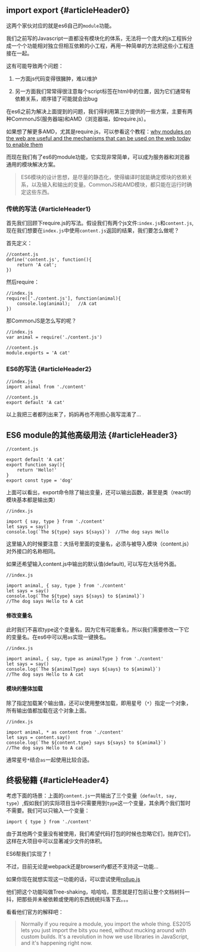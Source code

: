 ## import export {#articleHeader0}

这两个家伙对应的就是es6自己的`module`功能。

我们之前写的Javascript一直都没有模块化的体系，无法将一个庞大的js工程拆分成一个个功能相对独立但相互依赖的小工程，再用一种简单的方法把这些小工程连接在一起。

这有可能导致两个问题：

1. 一方面js代码变得很臃肿，难以维护

2. 另一方面我们常常得很注意每个script标签在html中的位置，因为它们通常有依赖关系，顺序错了可能就会出bug

在es6之前为解决上面提到的问题，我们得利用第三方提供的一些方案，主要有两种CommonJS\(服务器端\)和AMD（浏览器端，如require.js）。

如果想了解更多AMD，尤其是require.js，可以参看这个教程：[why modules on the web are useful and the mechanisms that can be used on the web today to enable them](http://requirejs.org/docs/why.html)

而现在我们有了es6的module功能，它实现非常简单，可以成为服务器和浏览器通用的模块解决方案。



> ES6模块的设计思想，是尽量的静态化，使得编译时就能确定模块的依赖关系，以及输入和输出的变量。CommonJS和AMD模块，都只能在运行时确定这些东西。



### 传统的写法 {#articleHeader1}

首先我们回顾下require.js的写法。假设我们有两个js文件:`index.js`和`content.js`,现在我们想要在`index.js`中使用`content.js`返回的结果，我们要怎么做呢？

首先定义：

```
//content.js
define('content.js', function(){
    return 'A cat';
})
```

然后require：

```
//index.js
require(['./content.js'], function(animal){
    console.log(animal);   //A cat
})
```

那CommonJS是怎么写的呢？

```
//index.js
var animal = require('./content.js')

//content.js
module.exports = 'A cat'
```

### ES6的写法 {#articleHeader2}

```
//index.js
import animal from './content'

//content.js
export default 'A cat'
```

以上我把三者都列出来了，妈妈再也不用担心我写混淆了...

## ES6 module的其他高级用法 {#articleHeader3}

```
//content.js

export default 'A cat'    
export function say(){
    return 'Hello!'
}    
export const type = 'dog'
```

上面可以看出，export命令除了输出变量，还可以输出函数，甚至是类（react的模块基本都是输出类）

    //index.js

    import { say, type } from './content'  
    let says = say()
    console.log(`The ${type} says ${says}`)  //The dog says Hello

这里输入的时候要注意：大括号里面的变量名，必须与被导入模块（content.js）对外接口的名称相同。

如果还希望输入content.js中输出的默认值\(default\), 可以写在大括号外面。

    //index.js

    import animal, { say, type } from './content'  
    let says = say()
    console.log(`The ${type} says ${says} to ${animal}`)  
    //The dog says Hello to A cat

#### 修改变量名

此时我们不喜欢type这个变量名，因为它有可能重名，所以我们需要修改一下它的变量名。在es6中可以用`as`实现一键换名。

    //index.js

    import animal, { say, type as animalType } from './content'  
    let says = say()
    console.log(`The ${animalType} says ${says} to ${animal}`)  
    //The dog says Hello to A cat

#### 模块的整体加载

除了指定加载某个输出值，还可以使用整体加载，即用星号（`*`）指定一个对象，所有输出值都加载在这个对象上面。

    //index.js

    import animal, * as content from './content'  
    let says = content.say()
    console.log(`The ${content.type} says ${says} to ${animal}`)  
    //The dog says Hello to A cat

通常星号`*`结合`as`一起使用比较合适。

## 终极秘籍 {#articleHeader4}

考虑下面的场景：上面的`content.js`一共输出了三个变量（`default, say, type`）,假如我们的实际项目当中只需要用到`type`这一个变量，其余两个我们暂时不需要。我们可以只输入一个变量：

```
import { type } from './content' 
```

由于其他两个变量没有被使用，我们希望代码打包的时候也忽略它们，抛弃它们，这样在大项目中可以显著减少文件的体积。

ES6帮我们实现了！

不过，目前无论是webpack还是browserify都还不支持这一功能...

如果你现在就想实现这一功能的话，可以尝试使用[rollup.js](http://rollupjs.org/)

他们把这个功能叫做Tree-shaking，哈哈哈，意思就是打包前让整个文档树抖一抖，把那些并未被依赖或使用的东西统统抖落下去。。。

看看他们官方的解释吧：

> Normally if you require a module, you import the whole thing. ES2015 lets you just import the bits you need, without mucking around with custom builds. It's a revolution in how we use libraries in JavaScript, and it's happening right now.



